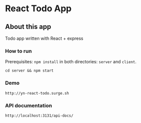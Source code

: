 # React Todo App

## About this app

Todo app written with React + express

### How to run

Prerequisites: `npm install` in both directories: `server` and `client`.

```shell
cd server && npm start
```

### Demo

`http://yn-react-todo.surge.sh`

### API documentation

`http://localhost:3131/api-docs/`

